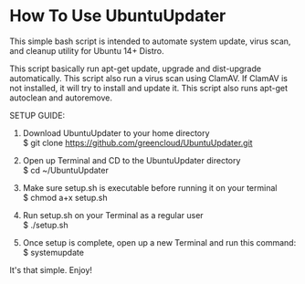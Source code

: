 # How To Use UbuntuUpdater
This simple bash script is intended to automate system update, virus scan, and cleanup utility for Ubuntu 14+ Distro.

This script basically run apt-get update, upgrade and dist-upgrade automatically.
This script also run a virus scan using ClamAV. If ClamAV is not installed, it will try to install and update it.
This script also runs apt-get autoclean and autoremove.<br />


SETUP GUIDE:

  1. Download UbuntuUpdater to your home directory<br />
      $ git clone https://github.com/greencloud/UbuntuUpdater.git

  2. Open up Terminal and CD to the UbuntuUpdater directory<br />
      $ cd ~/UbuntuUpdater

  3. Make sure setup.sh is executable before running it on your terminal<br />
      $ chmod a+x setup.sh

  4. Run setup.sh on your Terminal as a regular user<br />
      $ ./setup.sh

  5. Once setup is complete, open up a new Terminal and run this command:<br />
      $ systemupdate<br />


It's that simple. Enjoy!
